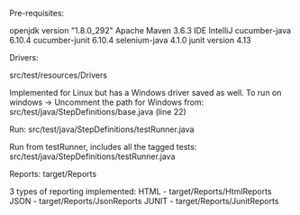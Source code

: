 Pre-requisites:

openjdk version "1.8.0_292"
Apache Maven 3.6.3
IDE IntelliJ
cucumber-java 6.10.4
cucumber-junit 6.10.4
selenium-java 4.1.0
junit version 4.13


Drivers:

src/test/resources/Drivers

Implemented for Linux but has a Windows driver saved as well.
To run on windows -> Uncomment the path for Windows from: src/test/java/StepDefinitions/base.java (line 22)

Run:
src/test/java/StepDefinitions/testRunner.java

Run from testRunner, includes all the tagged tests:
src/test/java/StepDefinitions/testRunner.java

Reports:
target/Reports

3 types of reporting implemented:
HTML - target/Reports/HtmlReports
JSON - target/Reports/JsonReports
JUNIT - target/Reports/JunitReports